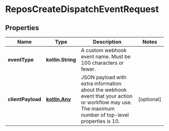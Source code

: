 
# ReposCreateDispatchEventRequest

## Properties
Name | Type | Description | Notes
------------ | ------------- | ------------- | -------------
**eventType** | **kotlin.String** | A custom webhook event name. Must be 100 characters or fewer. | 
**clientPayload** | [**kotlin.Any**](.md) | JSON payload with extra information about the webhook event that your action or workflow may use. The maximum number of top-level properties is 10. |  [optional]



